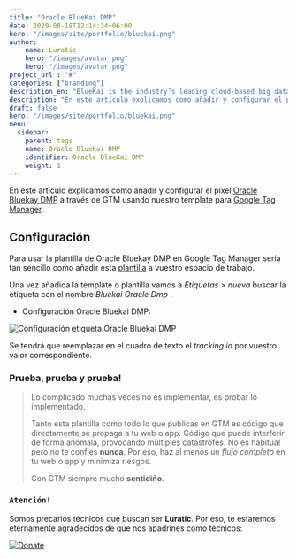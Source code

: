 ```yaml
---
title: "Oracle BlueKai DMP"
date: 2020-08-18T12:14:34+06:00
hero: "/images/site/portfolio/bluekai.png"
author:
    name: Luratic
    hero: "/images/avatar.png"
    hero: "/images/avatar.png"
project_url : "#"
categories: ["branding"]
description_en: "BlueKai is the industry’s leading cloud-based big data platform that enables marketing organizations to personalize online, offline, and mobile marketing campaigns with richer and more-actionable info."
description: "En este artículo explicamos como añadir y configurar el píxel o herramienta [Oracle Bluekay DMP](https://www.oracle.com/es/data-cloud/products/data-management-platform/) a través de GTM usando nuestro template para Google Tag Manager."
draft: false
hero: "/images/site/portfolio/bluekai.png"
menu:
  sidebar:
    parent: tags
    name: Oracle BlueKai DMP
    identifier: Oracle BlueKai DMP
    weight: 1
---
```


En este artículo explicamos como añadir y configurar el píxel [Oracle Bluekay DMP](https://www.oracle.com/es/data-cloud/products/data-management-platform/) a través de GTM usando nuestro template para [Google Tag Manager](https://tagmanager.google.com/). 

##   Configuración

Para usar la plantilla de Oracle Bluekay DMP en Google Tag Manager sería tan sencillo como añadir esta [plantilla](https://tagmanager.google.com/gallery/#/owners/precariostecnicos/templates/Bluekai) a vuestro espacio de trabajo. 

Una vez añadida la template o plantilla vamos a *Etiquetas > nueva* buscar la etiqueta con el nombre *Bluekai Oracle Dmp*  .

- Configuración Oracle Bluekai DMP:

![Configuración etiqueta Oracle Bluekai DMP](https://user-images.githubusercontent.com/54624019/90954614-ef944680-e475-11ea-8777-15511223203b.png)

Se tendrá que reemplazar en el cuadro de texto el *tracking id* por vuestro valor correspondiente. 

### Prueba, prueba y prueba!

>Lo complicado muchas veces no es implementar, es probar lo implementado. 
>
>Tanto esta plantilla como todo lo que publicas en GTM es código que directamente se propaga a tu web o app. 
Código que puede interferir de forma anómala, provocando múltiples catástrofes. No es habitual pero no te confies **nunca**. Por eso, haz al menos un *flujo completo* en tu web o app y minimiza riesgos. 
>
> Con GTM siempre mucho **sentidiño**.

### ```Atención!```
Somos precarios técnicos que buscan ser **Luratic**. Por eso, te estaremos eternamente agradecidos de que nos apadrines como técnicos: 

[![Donate](https://img.shields.io/badge/Donate-PayPal-green.svg)](https://www.paypal.com/cgi-bin/webscr?)
